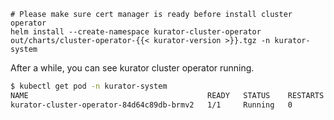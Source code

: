 ```console
# Please make sure cert manager is ready before install cluster operator
helm install --create-namespace kurator-cluster-operator out/charts/cluster-operator-{{< kurator-version >}}.tgz -n kurator-system
```

After a while, you can see kurator cluster operator running.

```bash
$ kubectl get pod -n kurator-system
NAME                                        READY   STATUS    RESTARTS   AGE
kurator-cluster-operator-84d64c89db-brmv2   1/1     Running   0          14s
```

